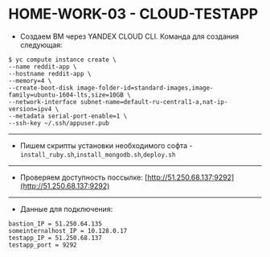 # **HOME-WORK-03 - CLOUD-TESTAPP**

- Создаем ВМ через YANDEX CLOUD CLI.
Команда для создания следующая:
```
$ yc compute instance create \
--name reddit-app \
--hostname reddit-app \
--memory=4 \
--create-boot-disk image-folder-id=standard-images,image-family=ubuntu-1604-lts,size=10GB \
--network-interface subnet-name=default-ru-central1-a,nat-ip-version=ipv4 \
--metadata serial-port-enable=1 \
--ssh-key ~/.ssh/appuser.pub
```

---
- Пишем скрипты установки необходимого софта - `install_ruby.sh`,`install_mongodb.sh`,`deploy.sh`

---
- Проверяем доступность поссылке: [http://51.250.68.137:9292](http://51.250.68.137:9292)

---
- Данные для подключения:
```
bastion_IP = 51.250.64.135
someinternalhost_IP = 10.128.0.17
testapp_IP = 51.250.68.137
testapp_port = 9292
```
